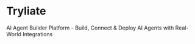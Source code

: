 # Tryliate
AI Agent Builder Platform - Build, Connect &amp; Deploy AI Agents with Real-World Integrations
